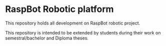 RaspBot Robotic platform
========================

This repository holds all development on RaspBot robotic project.

This repository is intended to be extended by students during their
work on semestral/bachelor and Diploma theses.